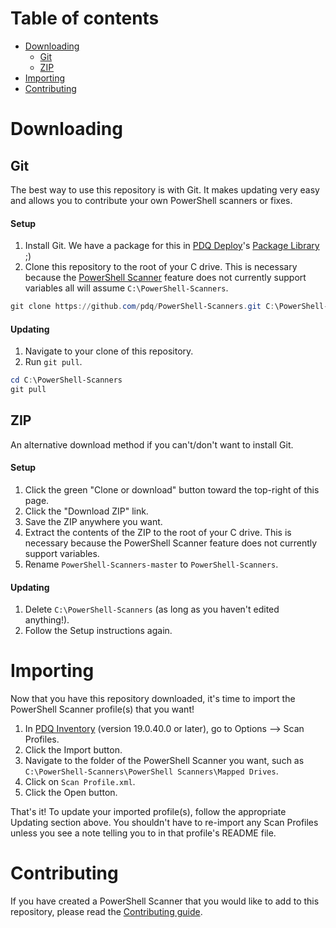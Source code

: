 # Table of contents
* [Downloading](#Downloading)
  * [Git](#Git)
  * [ZIP](#ZIP)
* [Importing](#Importing)
* [Contributing](#Contributing)

# Downloading
## Git
The best way to use this repository is with Git. It makes updating very easy and allows you to contribute your own PowerShell scanners or fixes.

#### Setup
1. Install Git. We have a package for this in [PDQ Deploy](https://www.pdq.com/pdq-deploy/)'s [Package Library](https://www.pdq.com/package-library/) ;)
1. Clone this repository to the root of your C drive. This is necessary because the [PowerShell Scanner](https://link.pdq.com/docs-inventory?powershell-scanner.htm) feature does not currently support variables all will assume `C:\PowerShell-Scanners`.
```PowerShell
git clone https://github.com/pdq/PowerShell-Scanners.git C:\PowerShell-Scanners
```

#### Updating
1. Navigate to your clone of this repository.
1. Run `git pull`.
```PowerShell
cd C:\PowerShell-Scanners
git pull
```

## ZIP
An alternative download method if you can't/don't want to install Git.

#### Setup
1. Click the green "Clone or download" button toward the top-right of this page.
1. Click the "Download ZIP" link.
1. Save the ZIP anywhere you want.
1. Extract the contents of the ZIP to the root of your C drive. This is necessary because the PowerShell Scanner feature does not currently support variables.
1. Rename `PowerShell-Scanners-master` to `PowerShell-Scanners`.

#### Updating
1. Delete `C:\PowerShell-Scanners` (as long as you haven't edited anything!).
1. Follow the Setup instructions again.

# Importing
Now that you have this repository downloaded, it's time to import the PowerShell Scanner profile(s) that you want!

1. In [PDQ Inventory](https://www.pdq.com/pdq-inventory/) (version 19.0.40.0 or later), go to Options --> Scan Profiles.
1. Click the Import button.
1. Navigate to the folder of the PowerShell Scanner you want, such as `C:\PowerShell-Scanners\PowerShell Scanners\Mapped Drives`.
1. Click on `Scan Profile.xml`.
1. Click the Open button.

That's it! To update your imported profile(s), follow the appropriate Updating section above. You shouldn't have to re-import any Scan Profiles unless you see a note telling you to in that profile's README file.

# Contributing
If you have created a PowerShell Scanner that you would like to add to this repository, please read the [Contributing guide](CONTRIBUTING.md).
